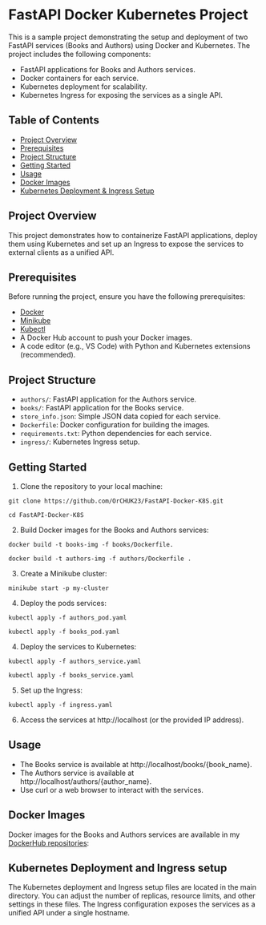 # FastAPI Docker Kubernetes Project

This is a sample project demonstrating the setup and deployment of two FastAPI services (Books and Authors) using Docker and Kubernetes.
The project includes the following components:

- FastAPI applications for Books and Authors services.
- Docker containers for each service.
- Kubernetes deployment for scalability.
- Kubernetes Ingress for exposing the services as a single API.

## Table of Contents

- [Project Overview](#project-overview)
- [Prerequisites](#prerequisites)
- [Project Structure](#project-structure)
- [Getting Started](#getting-started)
- [Usage](#usage)
- [Docker Images](#docker-images)
- [Kubernetes Deployment & Ingress Setup](#kubernetes-deployment-and-ingress-setup)

## Project Overview

This project demonstrates how to containerize FastAPI applications, deploy them using Kubernetes and set up an Ingress to expose the services to external clients as a unified API.

## Prerequisites

Before running the project, ensure you have the following prerequisites:

- [Docker](https://docs.docker.com/get-docker/)
- [Minikube](https://minikube.sigs.k8s.io/docs/start/)
- [Kubectl](https://kubernetes.io/docs/tasks/tools/install-kubectl/)
- A Docker Hub account to push your Docker images.
- A code editor (e.g., VS Code) with Python and Kubernetes extensions (recommended).

## Project Structure

- `authors/`: FastAPI application for the Authors service.
- `books/`: FastAPI application for the Books service.
- `store_info.json`: Simple JSON data copied for each service.
- `Dockerfile`: Docker configuration for building the images.
- `requirements.txt`: Python dependencies for each service.
- `ingress/`: Kubernetes Ingress setup.

## Getting Started

1. Clone the repository to your local machine:

`git clone https://github.com/OrCHUK23/FastAPI-Docker-K8S.git`

`cd FastAPI-Docker-K8S`

2. Build Docker images for the Books and Authors services:

`docker build -t books-img -f books/Dockerfile.`

`docker build -t authors-img -f authors/Dockerfile .`

3. Create a Minikube cluster:

`minikube start -p my-cluster`

4. Deploy the pods services:

`kubectl apply -f authors_pod.yaml`

`kubectl apply -f books_pod.yaml`

4. Deploy the services to Kubernetes:

`kubectl apply -f authors_service.yaml`

`kubectl apply -f books_service.yaml`

5. Set up the Ingress:

`kubectl apply -f ingress.yaml`

6. Access the services at http://localhost (or the provided IP address).

## Usage
- The Books service is available at http://localhost/books/{book_name}.
- The Authors service is available at http://localhost/authors/{author_name}.
- Use curl or a web browser to interact with the services.

## Docker Images
Docker images for the Books and Authors services are available in my [DockerHub repositories](https://hub.docker.com/repositories/orchuk):

## Kubernetes Deployment and Ingress setup
The Kubernetes deployment and Ingress setup files are located in the main directory. You can adjust the number of replicas, resource limits, and other settings in these files.
The Ingress configuration exposes the services as a unified API under a single hostname.
